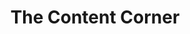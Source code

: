 ---
# This topic lives at
# https://digital.gov/topics/the-content-corner

slug: "the-content-corner"

# Topic Title
title: "The Content Corner"

# description — keep it short and clear
summary: ""


# Weight
weight: 1

# For more information on managing topics,
# see https://github.com/GSA/digitalgov.gov/wiki
---